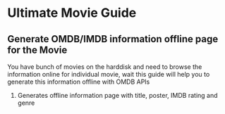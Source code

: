 # Ultimate Movie Guide
## Generate OMDB/IMDB information offline page for the Movie

You have bunch of movies on the harddisk and need to browse the information online for individual movie, wait this guide will help you to generate this information offline with OMDB APIs

1. Generates offline information page with title, poster, IMDB rating and genre

